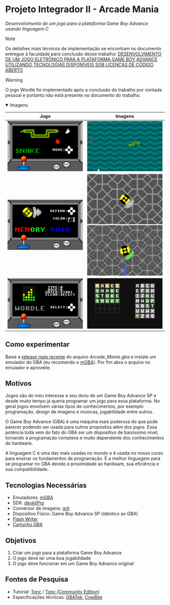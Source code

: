 # Projeto Integrador II - Arcade Mania

*Desenvolvimento de um jogo para a plataforma Game Boy Advance usando linguagem C*

> [!NOTE]
> Os detalhes mais técnicos de implementação se encontram no documento entregue à faculdade para conclusão desse trabalho: [DESENVOLVIMENTO DE UM JOGO ELETRÔNICO PARA A PLATAFORMA GAME BOY ADVANCE UTILIZANDO TECNOLOGIAS DISPONÍVEIS SOB LICENÇAS DE CÓDIGO ABERTO](https://1drv.ms/b/s!AvqtUwohgIqOgdIXWNWA-lHjhTkYFw?e=v6Kj00)

> [!WARNING]
> O jogo Wordle foi implementado após a conclusão do trabalho por vontade pessoal e portanto não está presente no documento do trabalho.

<details open>
<summary>Imagens</summary>

| Jogo                                                                   | Imagens                                                                                                                                                  |
| ---------------------------------------------------------------------- | -------------------------------------------------------------------------------------------------------------------------------------------------------- |
| ![Arcade Mania - Game Boy Advance - Snake](images/Snake.png)           | ![Arcade Mania - Game Boy Advance - Snake1](images/Snake1.png)                                                                                           |
| ![Arcade Mania - Game Boy Advance - MemoryRaid](images/MemoryRaid.png) | ![Arcade Mania - Game Boy Advance - MemoryRaid1](images/MemoryRaid1.png) <br /> ![Arcade Mania - Game Boy Advance - MemoryRaid2](images/MemoryRaid2.png) |
| ![Arcade Mania - Game Boy Advance - Wordle](images/Wordle.png)         | ![Arcade Mania - Game Boy Advance - Wordle1](images/Wordle1.png) <br/>                                                                                   |

</details>

## Como experimentar

Baixe a [release mais recente](https://github.com/DaviAMSilva/Arcade_Mania/releases/tag/latest) do arquivo *Arcade_Mania.gba* e instale um emulador do GBA (eu recomendo o [mGBA](https://mgba.io)). Por fim abra o arquivo no emulador e aproveite.

## Motivos

Jogos são do meu interesse e sou dono de um Game Boy Advance SP e desde muito tempo já queria programar um jogo para essa plataforma. No geral jogos envolvem várias tipos de conhecimentos, por exemplo programação, design de imagens e músicas, jogabilidade entre outros.

O Game Boy Advance (GBA) é uma máquina mais poderosa do que pode parecer podendo ser usada para outros propósitos além dos jogos. Essa potência toda vem do fato do GBA ser um dispositivo de baixíssimo nível, tornando a programação complexa e muito dependente dos conhecimentos do hardware.

A linguagem C é uma das mais usadas no mundo e é usada no nosso curso para ensinar os fundamentos de programação. É a melhor linguagem para se programar no GBA devido à proximidade ao hardware, sua eficiência e sua compatibilidade.

## Tecnologias Necessárias

- Emuladores: [mGBA](https://mgba.io)
- SDK: [devkitPro](https://devkitpro.org/)
- Conversor de imagens: [grit](https://www.coranac.com/projects/grit/)
- Dispositivo Físico: Game Boy Advance SP (idêntico ao GBA)
- [Flash Writer](https://shop.insidegadgets.com/product/gbxcart-rw/)
- [Cartucho GBA](https://shop.insidegadgets.com/product/gba-32mb-1mbit-flash-save-with-rtc-flash-cart-works-with-pokemon-games/)

## Objetivos

1. Criar um jogo para a plataforma Game Boy Advance
2. O jogo deve ter uma boa jogabilidade
3. O jogo deve funcionar em um Game Boy Advance original

## Fontes de Pesquisa

- Tutorial: [Tonc](https://www.coranac.com/tonc/text/toc.htm) / [Tonc (Community Edition)](https://github.com/gbadev-org/tonc)
- Especificações técnicas: [GBATek](http://problemkaputt.de/gbatek.htm), [CowBite](https://www.cs.rit.edu/~tjh8300/CowBite/CowBiteSpec.htm)

